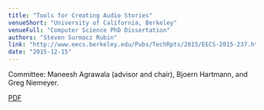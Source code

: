 ```yaml
---
title: "Tools for Creating Audio Stories"
venueShort: "University of California, Berkeley"
venueFull: "Computer Science PhD Dissertation"
authors: "Steven Surmacz Rubin"
link: "http://www.eecs.berkeley.edu/Pubs/TechRpts/2015/EECS-2015-237.html"
date: "2015-12-15"
---
```


Committee: Maneesh Agrawala (advisor and chair), Bjoern Hartmann, and Greg Niemeyer.

[PDF][1]

[1]: http://www.eecs.berkeley.edu/Pubs/TechRpts/2015/EECS-2015-237.pdf
